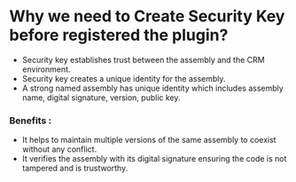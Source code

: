# Why we need to Create Security Key before registered the plugin?

- Security key establishes trust between the assembly and the CRM environment.
- Security key creates a unique identity for the assembly.
- A strong named assembly has unique identity which includes assembly name, digital signature, version, public key.


### Benefits :
-   It helps to maintain multiple versions of the same assembly to coexist without any conflict.
-   It verifies the assembly with its digital signature ensuring the code is not tampered and is trustworthy.

